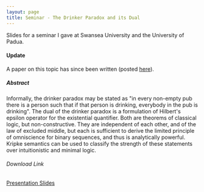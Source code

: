 ```yaml
---
layout: page
title: Seminar - The Drinker Paradox and its Dual
---
```


Slides for a seminar I gave at Swansea University and the University of Padua.

#### Update
A paper on this topic has since been written (posted
[here](/drinker-paradox-paper)).

##### Abstract

Informally, the drinker paradox may be stated as "in every non-empty pub there
is a person such that if that person is drinking, everybody in the pub is
drinking". The dual of the drinker paradox is a formulation of Hilbert's
epsilon operator for the existential quantifier. Both are theorems of classical
logic, but non-constructive. They are independent of each other, and of the law
of excluded middle, but each is sufficient to derive the limited principle of
omniscience for binary sequences, and thus is analytically powerful. Kripke
semantics can be used to classify the strength of these statements over
intuitionistic and minimal logic.

###### Download Link

[Presentation Slides](
	https://github.com/user-attachments/files/20813641/drinker-paradox-louis-warren.pdf)
